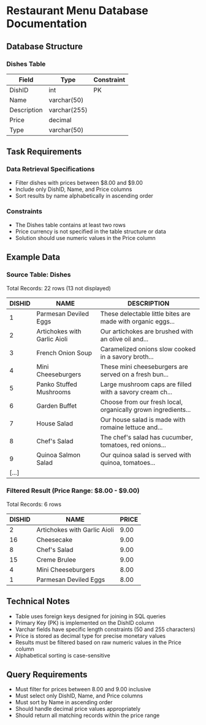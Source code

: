 # Restaurant Menu Database Documentation

## Database Structure

### Dishes Table

| Field | Type | Constraint |
|-------|------|------------|
| DishID | int | PK |
| Name | varchar(50) | |
| Description | varchar(255) | |
| Price | decimal | |
| Type | varchar(50) | |

## Task Requirements

### Data Retrieval Specifications
- Filter dishes with prices between $8.00 and $9.00
- Include only DishID, Name, and Price columns
- Sort results by name alphabetically in ascending order

### Constraints
- The Dishes table contains at least two rows
- Price currency is not specified in the table structure or data
- Solution should use numeric values in the Price column

## Example Data

### Source Table: Dishes

Total Records: 22 rows (13 not displayed)

| DISHID | NAME | DESCRIPTION |
|--------|------|-------------|
| 1 | Parmesan Deviled Eggs | These delectable little bites are made with organic eggs... |
| 2 | Artichokes with Garlic Aioli | Our artichokes are brushed with an olive oil and... |
| 3 | French Onion Soup | Caramelized onions slow cooked in a savory broth... |
| 4 | Mini Cheeseburgers | These mini cheeseburgers are served on a fresh bun... |
| 5 | Panko Stuffed Mushrooms | Large mushroom caps are filled with a savory cream ch... |
| 6 | Garden Buffet | Choose from our fresh local, organically grown ingredients... |
| 7 | House Salad | Our house salad is made with romaine lettuce and... |
| 8 | Chef's Salad | The chef's salad has cucumber, tomatoes, red onions... |
| 9 | Quinoa Salmon Salad | Our quinoa salad is served with quinoa, tomatoes... |
| [...] | | |

### Filtered Result (Price Range: $8.00 - $9.00)

Total Records: 6 rows

| DISHID | NAME | PRICE |
|--------|------|-------|
| 2 | Artichokes with Garlic Aioli | 9.00 |
| 16 | Cheesecake | 9.00 |
| 8 | Chef's Salad | 9.00 |
| 15 | Creme Brulee | 9.00 |
| 4 | Mini Cheeseburgers | 8.00 |
| 1 | Parmesan Deviled Eggs | 8.00 |

## Technical Notes
- Table uses foreign keys designed for joining in SQL queries
- Primary Key (PK) is implemented on the DishID column
- Varchar fields have specific length constraints (50 and 255 characters)
- Price is stored as decimal type for precise monetary values
- Results must be filtered based on raw numeric values in the Price column
- Alphabetical sorting is case-sensitive

## Query Requirements
- Must filter for prices between 8.00 and 9.00 inclusive
- Must select only DishID, Name, and Price columns
- Must sort by Name in ascending order
- Should handle decimal price values appropriately
- Should return all matching records within the price range
